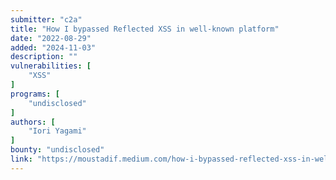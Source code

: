 ```yaml
---
submitter: "c2a"
title: "How I bypassed Reflected XSS in well-known platform"
date: "2022-08-29"
added: "2024-11-03"
description: ""
vulnerabilities: [
    "XSS"
]
programs: [
    "undisclosed"
]
authors: [
    "Iori Yagami"
]
bounty: "undisclosed"
link: "https://moustadif.medium.com/how-i-bypassed-reflected-xss-in-well-known-platform-274c07f97674"
---
```





